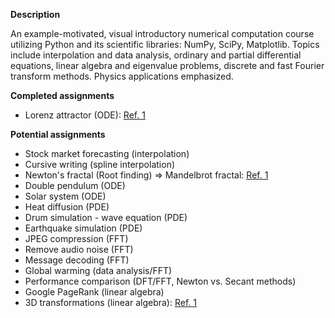 **Description**

An example-motivated, visual introductory numerical computation course utilizing Python and its scientific libraries: NumPy, SciPy, Matplotlib. Topics include interpolation and data analysis, ordinary and partial differential equations, linear algebra and eigenvalue problems, discrete and fast Fourier transform methods. Physics applications emphasized.

**Completed assignments**

* Lorenz attractor (ODE): [Ref. 1](http://en.wikipedia.org/wiki/Lorenz_attractor)

**Potential assignments**

* Stock market forecasting (interpolation)
* Cursive writing (spline interpolation)
* Newton's fractal (Root finding) => Mandelbrot fractal: [Ref. 1](http://en.wikipedia.org/wiki/Newton_fractal)
* Double pendulum (ODE)
* Solar system (ODE)
* Heat diffusion (PDE)
* Drum simulation - wave equation (PDE)
* Earthquake simulation (PDE)
* JPEG compression (FFT)
* Remove audio noise (FFT)
* Message decoding (FFT)
* Global warming (data analysis/FFT)
* Performance comparison (DFT/FFT, Newton vs. Secant methods)
* Google PageRank (linear algebra)
* 3D transformations (linear algebra): [Ref. 1](http://en.wikipedia.org/wiki/Euler%27s_rotation_theorem)
